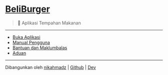 # [BeliBurger][1]
> 🍔 Aplikasi Tempahan Makanan

***

- [Buka Aplikasi][2]
- [Manual Pengguna][3]
- [Bantuan dan Maklumbalas][4]
- [Aduan][5]

***

Dibangunkan oleh [nikahmadz][6]
\| [Github][7]
\| [Dev][8]

[1]:https://nikahmadz.github.io/BeliBurger/
[2]:https://beliburger.netlify.app
[3]:https://github.com/nikahmadz/BeliBurger/wiki
[4]:https://github.com/nikahmadz/BeliBurger/discussions
[5]:https://github.com/nikahmadz/BeliBurger/issues
[6]:https://nikahmadz.github.io/
[7]:https://github.com/nikahmadz/BeliBurger
[8]:https://github.com/nikahmadz/beli-burger
